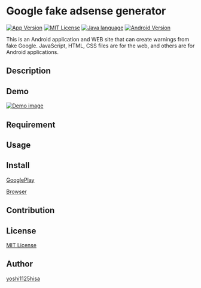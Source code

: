 # Google fake adsense generator

[![App Version](https://img.shields.io/badge/version-0.1.7-orange.svg?style=flat)](APP_VERSION)
[![MIT License](http://img.shields.io/badge/license-MIT-blue.svg?style=flat)](LICENSE)
[![Java language](https://img.shields.io/badge/language-Java-green.svg?style=flat)](LANGUAGE)
[![Android Version](https://img.shields.io/badge/android-5.1~-orange.svg?style=flat)](ANDROID_VERSION)

This is an Android application and WEB site that can create warnings from fake Google. JavaScript, HTML, CSS files are for the web, and others are for Android applications.

## Description

## Demo
[![Demo image](https://lh3.googleusercontent.com/yzMkis7hWwh6NjRrswDNgiXUAJnHxO4T4JT0NzsjjKWRJ3Cd3J4Y0p-l4z76_sJn0Ks=w2880-h1578-rw?style=flat)](IMAGE)

## Requirement

## Usage

## Install
[GooglePlay](https://play.google.com/store/apps/details?id=com.developer.yoshi1125hisa.googlealert)

[Browser](https://yoshi1125hisa.github.io/ad-generator/URLform.html)

## Contribution


## License
[MIT License]()

## Author

[yoshi1125hisa](https://github.com/yoshi1125hisa)
